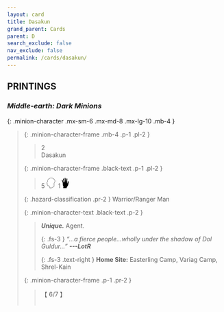 ```yaml
---
layout: card
title: Dasakun
grand_parent: Cards
parent: D
search_exclude: false
nav_exclude: false
permalink: /cards/dasakun/
---
```


## PRINTINGS


### _Middle-earth: Dark Minions_

{: .minion-character .mx-sm-6 .mx-md-8 .mx-lg-10 .mb-4 }
> {: .minion-character-frame .mb-4 .p-1 .pl-2 }
> > <div class="hazard-mp">2</div>
> > <div class="card-name">Dasakun</div>
>
> {: .minion-character-frame .black-text .p-1 .pl-2 }
> > 5 ![](/assets/images/mind.svg)&ensp;1![](/assets/images/di.svg)
>
> {: .hazard-classification .pr-2 }
> Warrior/Ranger Man
>
> {: .minion-character-text .black-text .p-2 }
> > _**Unique.**_ Agent. 
> > 
> > {: .fs-3 } 
> > _“...a fierce people...wholly under the shadow of Dol Guldur...”_ ***---&#65279;LotR***  
> > 
> > {: .fs-3 .text-right } 
> > **Home Site:** Easterling Camp, Variag Camp, Shrel-Kain  
>
> {: .minion-character-frame .p-1 .pr-2 }
> > <div class="card-shield">【 6/7 】</div>
> > <div class="card-corruption-white">&nbsp;</div>
